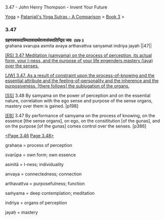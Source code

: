 3.47 - John Henry Thompson - Invent Your Future   
    

[Yoga](../../../yoga.md)‎ > ‎[Patanjali's Yoga Sutras - A Comparison](../../patanjani.md)‎ > ‎[Book 3](../book-3.md)‎ > ‎

### 3.47

**ग्रहणस्वरूपास्मितावयार्थवत्त्वसंयमातिन्द्रिय जयः ॥४७॥**  
grahana svarupa asmita avaya arthavattva sanyamat indriya jayah ||47||  
  
[\[RS\] 3.47 Meditation (samyama) on the process of perception, its actual form, your I-ness, and the purpose of your life engenders mastery (jaya) over the senses.](http://www.ashtangayoga.info/source-texts/yoga-sutra-patanjali/chapter-3/item/grahana-svarupa-asmita-avaya-arthavattva-sanyamat/)  
  
[\[JW\] 3.47. As a result of constraint upon the process-of-knowing and the essential attribute and the feeling-of-personality and the inherence and the purposiveness, \[there follows\] the subjugation of the organs.](http://books.google.com/books?id=YzFImjtOxUwC&pg=PA280&ci=152%2C810%2C749%2C124&source=bookclip)  
  
[\[SS\]](http://www.amazon.com/Yoga-Sutras-Patanjali-Commentary-Satchidananda/dp/0932040381) 3.48 By samyama on the power of perception and on the essential nature, correlation with the ego sense and purpose of the sense organs, mastery over them is gained. \[p198\]  
  
[\[EB\]](http://www.amazon.com/Yoga-Sutras-Patanjali-Translation-Commentary/dp/0865477361/ref=sr_1_1?ie=UTF8&s=books&qid=1250508322&sr=1-1) 3.47 By performance of samyama on the process of knowing, on the essence \[the sense organs\], on ego, on the consititution \[of the gunas\], and on the purpose \[of the gunas\] comes control over the senses. \[p386\]  
  
  
[<Page 3.46](346.md)  [Page 3.48>](348.md)  
  

grahaṇa = process of perception  
  
svarūpa = own form; own essence  
  
asmitā = I-ness; individuality  
  
anvaya = connectedness; connection  
  
arthavattva = purposefulness; function  
  
saṁyama = deep contemplation; meditation  
  
indriya = organs of perception  
  
jayaḥ = mastery

